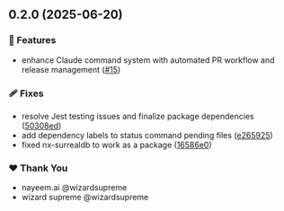 ## 0.2.0 (2025-06-20)

### 🚀 Features

- enhance Claude command system with automated PR workflow and release management ([#15](https://github.com/deepbrainspace/goodiebag/pull/15))

### 🩹 Fixes

- resolve Jest testing issues and finalize package dependencies ([50308ed](https://github.com/deepbrainspace/goodiebag/commit/50308ed))
- add dependency labels to status command pending files ([e265925](https://github.com/deepbrainspace/goodiebag/commit/e265925))
- fixed nx-surrealdb to work as a package ([16586e0](https://github.com/deepbrainspace/goodiebag/commit/16586e0))

### ❤️ Thank You

- nayeem.ai @wizardsupreme
- wizard supreme @wizardsupreme